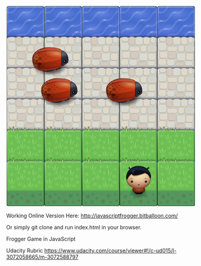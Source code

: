 ![alt tag](https://github.com/iman-mafi/frogger/blob/master/images/gameScreenShot.png)

Working Online Version Here: http://javascriptfrogger.bitballoon.com/

Or simply git clone and run index.html in your browser. 

Frogger Game in JavaScript

Udacity Rubric https://www.udacity.com/course/viewer#!/c-ud015/l-3072058665/m-3072588797